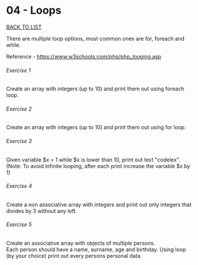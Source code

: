 # 04 - Loops

[BACK TO LIST](/exercises/basics)

There are multiple loop options, most common ones are for, foreach and while.  

Reference - https://www.w3schools.com/php/php_looping.asp  

###### Exercise 1

Create an array with integers (up to 10) and print them out using foreach loop.

###### Exercise 2

Create an array with integers (up to 10) and print them out using for loop.

###### Exercise 3

Given variable $x = 1 while $x is lower than 10, print out text "codelex". (Note: To avoid infinite looping, after each print increase the variable $x by 1)

###### Exercise 4

Create a non associative array with integers and print out only integers that divides by 3 without any left.

###### Exercise 5

Create an associative array with objects of multiple persons.  
Each person should have a name, surname, age and birthday. Using loop (by your choice) print out every persons personal data.